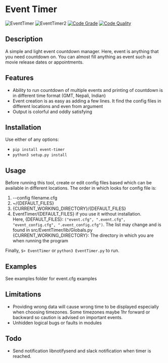 # Event Timer
![EventTimer](https://github.com/machinexa2/EventTimer/blob/master/pics/EventTimer.png)
![EventTimer2](https://github.com/machinexa2/EventTimer/blob/master/pics/EventTimer2.png)
[![Code Grade](https://www.code-inspector.com/project/15088/status/svg)](https://frontend.code-inspector.com/public/project/15088/EventTimer/dashboard)
[![Code Quality](https://www.code-inspector.com/project/15088/score/svg)](https://frontend.code-inspector.com/public/project/15088/EventTimer/dashboard)

## Description
A simple and light event countdown manager. Here, event is anything that you need countdown on. You can almost fill anything as event such as movie release dates or appointments.

## Features
* Ability to run countdown of multiple events and printing of countdown is in different time format (GMT, Nepali, Indian)
* Event creation is as easy as adding a few lines. It find the config files in different locations and even from argument
* Output is colorful and oddly satisfying

## Installation
Use either of any options:
* `pip install event-timer`
* `python3 setup.py install`

## Usage
Before running this tool, create or edit config files based which can be available in different locations. The order in which looks for config file is:
1. --config filename.cfg
2. ~/{DEFAULT_FILES}
3. {CURRENT_WORKING_DIRECTORY}/{DEFAULT_FILES}
4. EventTimer/{DEFAULT_FILES} if you use it without installation.  
Here,
{DEFAULT_FILES}: `("event.cfg", ".event.cfg", "event_config.cfg", ".event_config.cfg")`. The list may change and is found in src/EventTimer/lib/Globals.py
{CURRENT_WORKING_DIRECTORY}: The directory in which you are when running the program

Finally, `$> EventTimer` or `python3 EventTimer.py` to run.

## Examples
See examples folder for event.cfg examples

## Limitations
* Providing wrong data will cause wrong time to be displayed especially when choosing timezones. Some timezones maybe 1hr forward or backward so
caution is advised on important events.
* Unhidden logical bugs or faults in modules

## Todo
* Send notification libnotifysend and slack notification when timer is reached.
